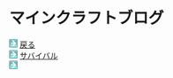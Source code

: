 # マインクラフトブログ

<html>
	<body>
		<img src="/../A301821D-EDD4-4194-96DB-E244DD3B5B57.gif" alt="">
		<a href="../">戻る</a><br />
		<img src="/../A301821D-EDD4-4194-96DB-E244DD3B5B57.gif" alt="">
		<a href="survival/">サバイバル</a><br/>
		<img src="/../A301821D-EDD4-4194-96DB-E244DD3B5B57.gif" alt="">
<!-- 		<a href="achievements/">実績獲得シリーズ</a>
	</body>
</html>
		

